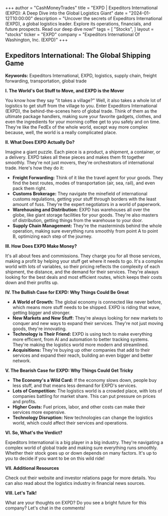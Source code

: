 +++
author = "CashMoneyTrades"
title = "EXPD |  Expeditors International (EXPD): A Deep Dive into the Global Logistics Giant"
date = "2024-01-12T10:00:00"
description = "Uncover the secrets of Expeditors International (EXPD), a global logistics leader. Explore its operations, financials, and future prospects. Read our deep dive now!"
tags = [
"Stocks",
]
layout = "stocks"
ticker = "EXPD"
company = "Expeditors International Of Washington, Inc. (EXPD)"
+++
        


##  Expeditors International: The Global Shipping Game 

**Keywords:**  Expeditors International, EXPD, logistics, supply chain, freight forwarding, transportation, global trade

**I.  The World's Got Stuff to Move, and EXPD is the Mover**

You know how they say "it takes a village?" Well, it also takes a whole lot of logistics to get stuff from the village to you.  Enter Expeditors International (EXPD), the behind-the-scenes hero of global trade.  Think of them as the ultimate package handlers,  making sure your favorite gadgets, clothes, and even the ingredients for your morning coffee get to you safely and on time.  They're like the FedEx of the whole world, except way more complex because, well, the world is a really complicated place. 

**II.  What Does EXPD Actually Do?**

Imagine a giant puzzle.  Each piece is a product, a shipment, a container, or a delivery.  EXPD takes all these pieces and makes them fit together smoothly.  They're not just movers, they're orchestrators of international trade.  Here's how they do it:

* **Freight Forwarding:** Think of it like the travel agent for your goods.  They find the best routes, modes of transportation (air, sea, rail), and even pack them right. 
* **Customs Brokerage:**  They navigate the minefield of international customs regulations, getting your stuff through borders with the least amount of fuss.  They're the expert negotiators in a world of paperwork.
* **Warehousing and Distribution:**  EXPD has warehouses all over the globe, like giant storage facilities for your goods. They're also masters of distribution, getting things from the warehouse to your door.  
* **Supply Chain Management:**  They're the masterminds behind the whole operation, making sure everything runs smoothly from point A to point B, optimizing each step of the journey.

**III.  How Does EXPD Make Money?**

It's all about fees and commissions. They charge you for all those services, making a profit by helping your stuff get where it needs to go.  It's a complex world with lots of variables, so their pricing reflects the complexity of each shipment, the distance, and the demand for their services.  They're always looking for the best deals and most efficient routes, which keeps their costs down and their profits up.

**IV.  The Bullish Case for EXPD:  Why Things Could Be Great**

* **A World of Growth:**  The global economy is connected like never before, which means more stuff needs to be shipped.  EXPD is riding that wave, getting bigger and stronger.
* **New Markets and New Stuff:**  They're always looking for new markets to conquer and new ways to expand their services.  They're not just moving goods, they're innovating. 
* **Technology is Their Friend:** EXPD is using tech to make everything more efficient, from AI and automation to better tracking systems.  They're making the logistics world more modern and streamlined. 
* **Acquisitions:**  They're buying up other companies that add to their services and expand their reach, building an even bigger and better network. 

**V.  The Bearish Case for EXPD:  Why Things Could Get Tricky**

* **The Economy's a Wild Card:**  If the economy slows down, people buy less stuff, and that means less demand for EXPD's services.
* **Lots of Competition:**  The logistics world is a crowded place, with lots of companies battling for market share.  This can put pressure on prices and profits.
* **Higher Costs:**  Fuel prices, labor, and other costs can make their services more expensive. 
* **Technology Disruption:**  New technologies can change the logistics world, which could affect their services and operations.  

**VI.  So, What's the Verdict?**

Expeditors International is a big player in a big industry.  They're navigating a complex world of global trade and making sure everything runs smoothly.  Whether their stock goes up or down depends on many factors.  It's up to you to decide if you want to be on this wild ride!

**VII.  Additional Resources**

Check out their website and investor relations page for more details.  You can also read about the logistics industry in financial news sources.  

**VIII.  Let's Talk!**

What are your thoughts on EXPD?  Do you see a bright future for this company?  Let's chat in the comments! 

        